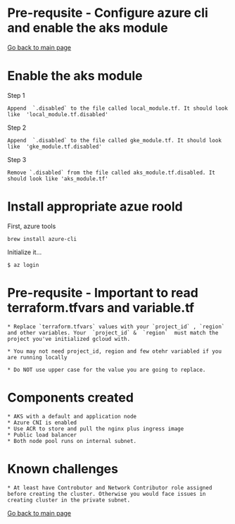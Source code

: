 # Pre-requsite  - Configure azure cli and enable the aks module


[Go back to main page](../README.md)


# Enable the aks module
Step 1
```
Append  `.disabled` to the file called local_module.tf. It should look like  'local_module.tf.disabled'
```
Step 2
```
Append  `.disabled` to the file called gke_module.tf. It should look like  'gke_module.tf.disabled'
```
Step 3
```
Remove `.disabled` from the file called aks_module.tf.disabled. It should look like 'aks_module.tf'
```
# Install appropriate azue roold
First, azure tools 
```
brew install azure-cli

```
Initialize it...

```shell
$ az login
```

# Pre-requsite - Important to read  terraform.tfvars and variable.tf

```
* Replace `terraform.tfvars` values with your `project_id` , `region` and other variables. Your  `project_id` &  `region`  must match the project you've initialized gcloud with. 

* You may not need project_id, region and few otehr variabled if you are running locally

* Do NOT use upper case for the value you are going to replace.
```
# Components created
```
* AKS with a default and application node
* Azure CNI is enabled
* Use ACR to store and pull the nginx plus ingress image
* Public load balancer
* Both node pool runs on internal subnet.
```

# Known challenges

```
* At least have Controbutor and Network Contributor role assigned before creating the cluster. Otherwise you would face issues in creating cluster in the private subnet.
```

[Go back to main page](../README.md)